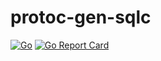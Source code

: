 # protoc-gen-sqlc

[![Go](https://github.com/pablojimpas/protoc-gen-sqlc/actions/workflows/go.yaml/badge.svg)](https://github.com/pablojimpas/protoc-gen-sqlc/actions/workflows/go.yaml) [![Go Report Card](https://goreportcard.com/badge/github.com/pablojimpas/protoc-gen-sqlc)](https://goreportcard.com/report/github.com/pablojimpas/protoc-gen-sqlc)
